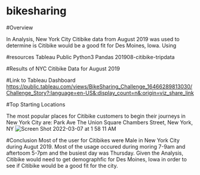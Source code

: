 # bikesharing

#Overview

In Analysis, New York City Citibike data from August 2019 was used to determine is Citibike would be a good fit for Des Moines, Iowa. Using


#resources
Tableau Public
Python3
  Pandas
201908-citibike-tripdata

#Results of NYC Citibike Data for August 2019

#Link to Tableau Dashboard
https://public.tableau.com/views/BikeSharing_Challenge_16466289813030/Challenge_Story?:language=en-US&:display_count=n&:origin=viz_share_link

#Top Starting Locations 

The most popular places for Citibike customers to begin their journeys in New York City are:
Park Ave
The Union Square
Chambers Street, New York, NY
![Screen Shot 2022-03-07 at 1 58 11 AM](https://user-images.githubusercontent.com/94031446/156983121-f87c5655-3b5a-45f1-9c3f-d5d37772568c.png)

#Conclusion
Most of the user for Citibikes were Male in New York City during Augut 2019. Most of the usage occured during moring 7-9am and aftertoom 5-7pm and the busiest day was Thursday. Given the Analysis, Citibike would need to get demographfic for Des Moines, Iowa  in order to see if Citibike would be a good fit for the city.

